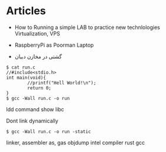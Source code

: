 # Articles

* How to Running a simple LAB to practice new technlologies
  Virtualization, VPS

* RaspberryPi as Poorman Laptop

* گشتی در مخازن دبیان

```
$ cat run.c 
//#include<stdio.h>
int main(void){
        //printf("Hell World!\n");
        return 0;
}
$ gcc -Wall run.c -o run
```

ldd command show libc

Dont link dynamically
```
$ gcc -Wall run.c -o run -static
```

linker, assembler as, gas
objdump
intel compiler
rust gcc
